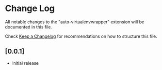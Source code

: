 # Change Log

All notable changes to the "auto-virtualenvwrapper" extension will be documented in this file.

Check [Keep a Changelog](http://keepachangelog.com/) for recommendations on how to structure this file.

## [0.0.1]

- Initial release